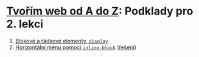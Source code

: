 # [Tvořím web od A do Z](https://github.com/TvorimWeb-2018-Praha/tvorim-web-a-z): Podklady pro 2. lekci

1. [Blokové a řádkové elementy, `display`](priklady/01-display/)
2. [Horizontální menu pomocí `inline-block`](priklady/02-inline-block) ([řešení](reseni/02-inline-block))
